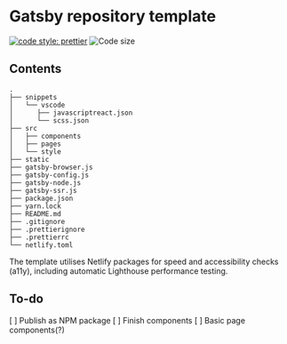 # Gatsby repository template

[![code style: prettier](https://img.shields.io/badge/code_style-prettier-ff69b4.svg)](https://github.com/prettier/prettier) ![Code size](https://img.shields.io/github/languages/code-size/henrikfalck/hfm-gatsby-repo)

## Contents

```
.
├── snippets
│   └── vscode
│      ├── javascriptreact.json
│      └── scss.json
├── src
│   ├── components
│   ├── pages
│   └── style
├── static
├── gatsby-browser.js
├── gatsby-config.js
├── gatsby-node.js
├── gatsby-ssr.js
├── package.json
├── yarn.lock
├── README.md
├── .gitignore
├── .prettierignore
├── .prettierrc
└── netlify.toml
```

The template utilises Netlify packages for speed and accessibility checks (a11y), including automatic Lighthouse performance testing.

## To-do

[ ] Publish as NPM package
[ ] Finish components
[ ] Basic page components(?)
